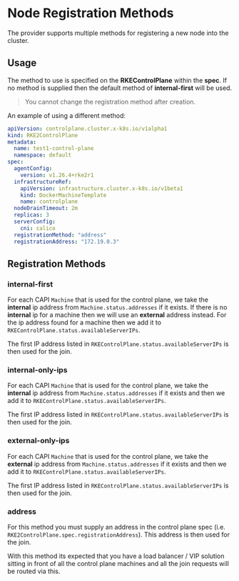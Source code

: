# Node Registration Methods

The provider supports multiple methods for registering a new node into the cluster.

## Usage

The method to use is specified on the **RKEControlPlane** within the **spec**. If no method is supplied then the default method of **internal-first** will be used.

> You cannot change the registration method after creation.

An example of using a different method:

```yaml
apiVersion: controlplane.cluster.x-k8s.io/v1alpha1
kind: RKE2ControlPlane
metadata:
  name: test1-control-plane
  namespace: default
spec:
  agentConfig:
    version: v1.26.4+rke2r1
  infrastructureRef:
    apiVersion: infrastructure.cluster.x-k8s.io/v1beta1
    kind: DockerMachineTemplate
    name: controlplane
  nodeDrainTimeout: 2m
  replicas: 3
  serverConfig:
    cni: calico
  registrationMethod: "address"
  registrationAddress: "172.19.0.3"
```

## Registration Methods

### internal-first

For each CAPI `Machine` that is used for the control plane,  we take the **internal** ip address from `Machine.status.addresses` if it exists. If there is no **internal** ip for a machine then we will use an **external** address instead. For the ip address found for a machine then we add it to  `RKEControlPlane.status.availableServerIPs`.

The first IP address listed in `RKEControlPlane.status.availableServerIPs` is then used for the join.

### internal-only-ips

For each CAPI `Machine` that is used for the control plane,  we take the **internal** ip address from `Machine.status.addresses` if it exists and then we add it to  `RKEControlPlane.status.availableServerIPs`.

The first IP address listed in `RKEControlPlane.status.availableServerIPs` is then used for the join.

### external-only-ips

For each CAPI `Machine` that is used for the control plane,  we take the **external** ip address from `Machine.status.addresses` if it exists and then we add it to  `RKEControlPlane.status.availableServerIPs`.

The first IP address listed in `RKEControlPlane.status.availableServerIPs` is then used for the join.

### address

For this method you must supply an address in the control plane spec (i.e. `RKE2ControlPlane.spec.registrationAddress`). This address is then used for the join.

With this method its expected that you have a load balancer / VIP solution sitting in front of all the control plane machines and all the join requests will be routed via this.

